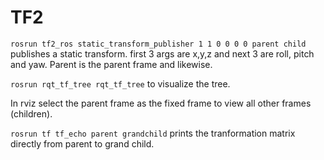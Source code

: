 # TF2
`rosrun tf2_ros static_transform_publisher 1 1 0 0 0 0 parent child` publishes a static transform. first 3 args are x,y,z and next 3 are roll, pitch and yaw. Parent is the parent frame and likewise.

`rosrun rqt_tf_tree rqt_tf_tree` to visualize the tree.

In rviz select the parent frame as the fixed frame to view all other frames (children).

`rosrun tf tf_echo parent grandchild` prints the tranformation matrix directly from parent to grand child.